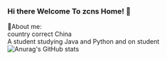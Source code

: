 ### Hi there  Welcome To zcns Home! 👋
:man:About me:<br>
country correct China<br>
A student studying Java and Python and on student<br>
![Anurag's GitHub stats](https://github-readme-stats.vercel.app/api?username=zcns&show_icons=true&theme=dark)<br>
